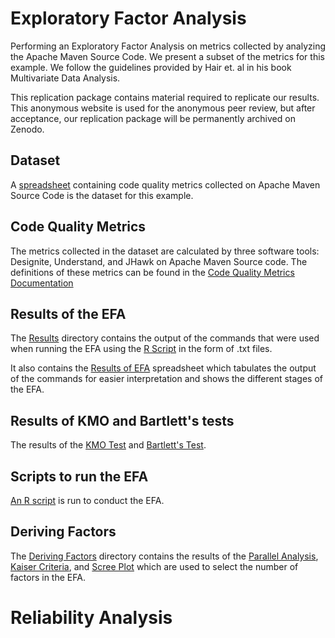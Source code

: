 
# Exploratory Factor Analysis

Performing an Exploratory Factor Analysis on metrics collected by analyzing the Apache Maven Source Code. We present a subset of the metrics for this example. We follow the guidelines provided by Hair et. al in his book Multivariate Data Analysis.

This replication package contains material required to replicate our results. This anonymous website is used for the anonymous peer review, but after acceptance, our replication package will be permanently archived on Zenodo. 

## Dataset

A [spreadsheet](./FactorAnalysis/efaReadyMC.xlsx) containing code quality metrics collected on Apache Maven Source Code is the dataset for this example.

## Code Quality Metrics

The metrics collected in the dataset are calculated by three software tools: Designite, Understand, and JHawk on Apache Maven Source code. The definitions of these metrics can be found in the [Code Quality Metrics Documentation](./FactorAnalysis/CodeQualityMetrics/CodeQualityMetricsFA.xlsx)

## Results of the EFA

The [Results](./FactorAnalysis/Results) directory contains the output of the commands that were used when running the EFA using the [R Script](./FactorAnalysis/RCode.R) in the form of .txt files. 

It also contains the [Results of EFA](./FactorAnalysis/Results/Results.xlsx) spreadsheet which tabulates the output of the commands for easier interpretation and shows the different stages of the EFA.

## Results of KMO and Bartlett's tests

The results of the [KMO Test](./FactorAnalysis/kmo_bartlett/KMOtest.txt) and [Bartlett's Test](./FactorAnalysis/kmo_bartlett/Bartlettstest.txt).

## Scripts to run the EFA 

[An R script](./FactorAnalysis/RCode.R) is run to conduct the EFA.


## Deriving Factors

The [Deriving Factors](./FactorAnalysis/derivingFactors) directory contains the results of the [Parallel Analysis](./FactorAnalysis/derivingFactors/parallelAnalysis.txt), [Kaiser Criteria](./FactorAnalysis/derivingFactors/kaiserCriteria.txt), and [Scree Plot](./FactorAnalysis/derivingFactors/screePlot.pdf) which are used to select the number of factors in the EFA. 


# Reliability Analysis